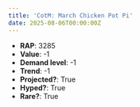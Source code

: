 ```yaml
---
title: 'CotM: March Chicken Pot Pi'
date: 2025-08-06T00:00:00Z
---
```

- **RAP**: 3285
- **Value**: -1
- **Demand level**: -1
- **Trend**: -1
- **Projected?**: True
- **Hyped?**: True
- **Rare?**: True
